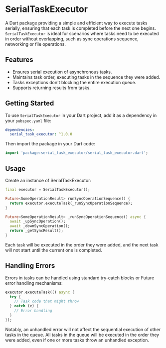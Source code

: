 # SerialTaskExecutor

A Dart package providing a simple and efficient way to execute tasks serially, ensuring that each task is completed before the next one begins. `SerialTaskExecutor` is ideal for scenarios where tasks need to be executed in order without overlapping, such as sync operations sequence, networking or file operations.

## Features

- Ensures serial execution of asynchronous tasks.
- Maintains task order, executing tasks in the sequence they were added.
- Tasks exceptions don't blocking the entire execution queue.
- Supports returning results from tasks.

## Getting Started

To use `SerialTaskExecutor` in your Dart project, add it as a dependency in your `pubspec.yaml` file:

```yaml
dependencies:
  serial_task_executor: ^1.0.0
```
Then import the package in your Dart code:

```dart
import 'package:serial_task_executor/serial_task_executor.dart';

```
## Usage
Create an instance of SerialTaskExecutor:
```dart
final executor = SerialTaskExecutor();

Future<SomeOperationResult> runSyncOperationSequence() {
  return executor.executeTask(_runSyncOperationSequence);
}

Future<SomeOperationResult> _runSyncOperationSequence() async {
  await _upSyncOperation();
  await _downSyncOperation();
  return _getSyncResult();
}
```
Each task will be executed in the order they were added, and the next task will not start until the current one is completed.
## Handling Errors
Errors in tasks can be handled using standard try-catch blocks or Future error handling mechanisms:
```dart
executor.executeTask(() async {
  try {
    // Task code that might throw
  } catch (e) {
    // Error handling
  }
});
```
Notably, an unhandled error will not affect the sequential execution of other tasks in the queue. All tasks in the queue will be executed in the order they were added, even if one or more tasks throw an unhandled exception.
